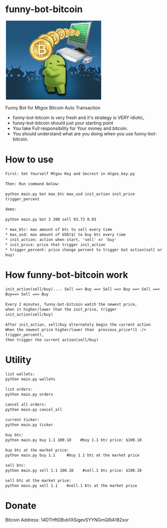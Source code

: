 funny-bot-bitcoin
=================

![funny bot bitcoin](/funny-bot-bitcoin.png "BOT")

Funny Bot for Mtgox Bitcoin Auto Transaction

* funny-bot-bitcoin is very fresh and it's strategy is VERY idiotic, 
* funny-bot-bitcoin should just your starting point
* You take Full responsibility for Your money and bitcoin.
* You should understand what are you doing when you use funny-bot-bitcoin.

How to use
=================
    First: Set Yourself Mtgox Key and Secrect in mtgox_key.py

    Then: Run command below:

    python main.py bot max_btc max_usd init_action init_price trigger_percent

    demo:

    python main.py bot 2 200 sell 93.73 0.03

    * max_btc: max amount of btc to sell every time
    * max_usd: max amount of USD($) to buy btc every time
    * init_action: action when start, 'sell' or 'buy'
    * init_price: price that trigger init_action
    * trigger_percent: price change percent to trigger bot action(sell or buy)

How funny-bot-bitcoin work
=================

    init_action(sell/buy).... Sell ==> Buy ==> Sell ==> Buy ==> Sell ==> Buy==> Sell ==> Buy

    Every 2 minutes, funny-bot-bitcoin watch the newest price, 
    when it higher/lower than the init_price, trigger init_action(sell/buy)

    After init_action, sell/buy alternately begin the current action
    When the newest price higher/lower than  previous_price*(1 -/+ trigger_percent), 
    then trigger the current action(sell/buy)


Utility
=================

    list wallets:
    python main.py wallets

    list orders:
    python main.py orders

    cancel all orders:
    python main.py cancel_all

    current ticker:
    python main.py ticker

    buy btc:
    python main.py buy 1.1 100.10    #buy 1.1 btc price: $100.10

    buy btc at the market price:
    python main.py buy 1.1     #buy 1.1 btc at the market price

    sell btc:
    python main.py sell 1.1 100.10    #sell.1 btc price: $100.10

    sell btc at the market price:
    python main.py sell 1.1    #sell.1 btc at the market price
    
Donate
=================
Bitcoin Address: 14DTHftDBvb1XSigevSYYNGmQ9iA182xor


